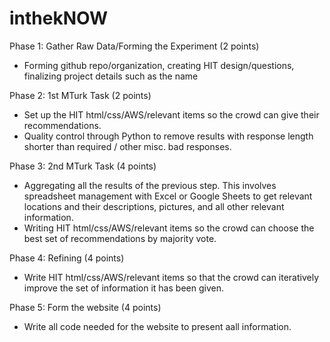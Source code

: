# inthekNOW

Phase 1: Gather Raw Data/Forming the Experiment (2 points)
- Forming github repo/organization, creating HIT design/questions, finalizing project details such as the name

Phase 2: 1st MTurk Task (2 points)
- Set up the HIT html/css/AWS/relevant items so the crowd can give their recommendations.
- Quality control through Python to remove results with response length shorter than required / other misc. bad responses.

Phase 3: 2nd MTurk Task (4 points)
- Aggregating all the results of the previous step. This involves spreadsheet management with Excel or Google Sheets to get relevant locations and their descriptions, pictures, and all other relevant information. 
- Writing HIT html/css/AWS/relevant items so the crowd can choose the best set of recommendations by majority vote.

Phase 4: Refining (4 points)
- Write HIT html/css/AWS/relevant items so that the crowd can iteratively improve the set of information it has been given.

Phase 5: Form the website (4 points)
- Write all code needed for the website to present aall information. 
